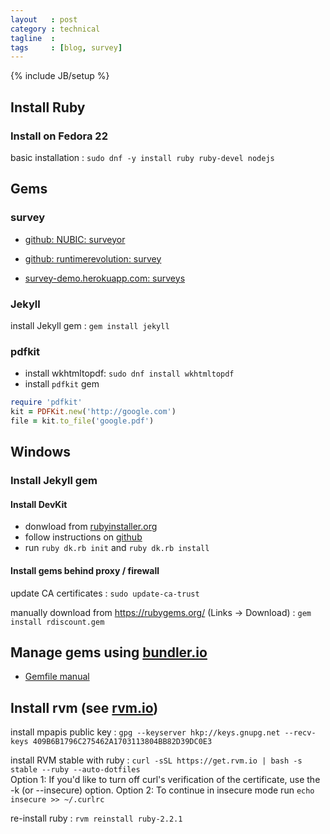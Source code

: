 ```yaml
---
layout   : post
category : technical
tagline  : 
tags     : [blog, survey]
---
```

{% include JB/setup %}

## Install Ruby

### Install on Fedora 22

basic installation
:   `sudo dnf -y install ruby ruby-devel nodejs`

## Gems

### survey

- [github: NUBIC: surveyor](https://github.com/NUBIC/surveyor)

- [github: runtimerevolution: survey](https://github.com/runtimerevolution/survey)
- [survey-demo.herokuapp.com: surveys](http://survey-demo.herokuapp.com/surveys)

### Jekyll

install Jekyll gem
:   `gem install jekyll`

### pdfkit

- install wkhtmltopdf: `sudo dnf install wkhtmltopdf`
- install `pdfkit` gem

```ruby
require 'pdfkit'
kit = PDFKit.new('http://google.com')
file = kit.to_file('google.pdf')
```

## Windows

### Install Jekyll gem

#### Install DevKit

- donwload from [rubyinstaller.org](http://rubyinstaller.org/downloads/)
- follow instructions on [github](https://github.com/oneclick/rubyinstaller/wiki/development-kit)
- run `ruby dk.rb init` and `ruby dk.rb install`

#### Install gems behind proxy / firewall

update CA certificates
:   `sudo update-ca-trust`

manually download from https://rubygems.org/ (Links -> Download)
:   `gem install rdiscount.gem`

## Manage gems using [bundler.io](http://bundler.io/gemfile.html)

- [Gemfile manual](http://bundler.io/v1.5/man/gemfile.5.html)

## Install rvm (see [rvm.io](https://rvm.io/rvm/install))

install mpapis public key
:   `gpg --keyserver hkp://keys.gnupg.net --recv-keys 409B6B1796C275462A1703113804BB82D39DC0E3`

install RVM stable with ruby
:   `curl -sSL https://get.rvm.io | bash -s stable --ruby --auto-dotfiles`  
    Option 1: If you'd like to turn off curl's verification of the certificate, use the -k (or --insecure) option.
    Option 2: To continue in insecure mode run `echo insecure >> ~/.curlrc`

re-install ruby
:   `rvm reinstall ruby-2.2.1`


